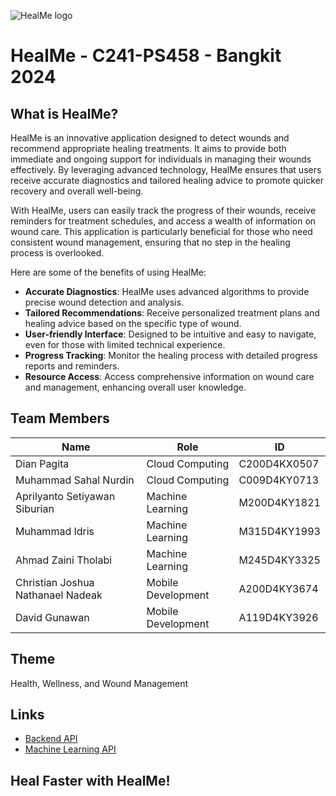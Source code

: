 ![HealMe logo](https://github.com/healme-app/.github/assets/94037920/93a471a2-640b-455c-8663-d9eb47c9910a)


# HealMe - C241-PS458 - Bangkit 2024

## What is HealMe?

HealMe is an innovative application designed to detect wounds and recommend appropriate healing treatments. It aims to provide both immediate and ongoing support for individuals in managing their wounds effectively. By leveraging advanced technology, HealMe ensures that users receive accurate diagnostics and tailored healing advice to promote quicker recovery and overall well-being.

With HealMe, users can easily track the progress of their wounds, receive reminders for treatment schedules, and access a wealth of information on wound care. This application is particularly beneficial for those who need consistent wound management, ensuring that no step in the healing process is overlooked.

Here are some of the benefits of using HealMe:

- **Accurate Diagnostics**: HealMe uses advanced algorithms to provide precise wound detection and analysis.
- **Tailored Recommendations**: Receive personalized treatment plans and healing advice based on the specific type of wound.
- **User-friendly Interface**: Designed to be intuitive and easy to navigate, even for those with limited technical experience.
- **Progress Tracking**: Monitor the healing process with detailed progress reports and reminders.
- **Resource Access**: Access comprehensive information on wound care and management, enhancing overall user knowledge.

## Team Members

| Name                               | Role               | ID           |
| ---------------------------------- | ------------------ | ------------ |
| Dian Pagita                        | Cloud Computing    | C200D4KX0507 |
| Muhammad Sahal Nurdin              | Cloud Computing    | C009D4KY0713 |
| Aprilyanto Setiyawan Siburian      | Machine Learning   | M200D4KY1821 |
| Muhammad Idris                     | Machine Learning   | M315D4KY1993 |
| Ahmad Zaini Tholabi                | Machine Learning   | M245D4KY3325 |
| Christian Joshua Nathanael Nadeak  | Mobile Development | A200D4KY3674 |
| David Gunawan                      | Mobile Development | A119D4KY3926 |

## Theme

Health, Wellness, and Wound Management

## Links

- [Backend API](https://be-api.healme.dev/)
- [Machine Learning API](https://ml-api.healme.dev/)

## Heal Faster with HealMe!
